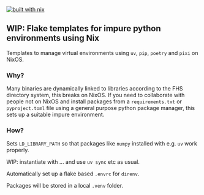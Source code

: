 [![built with nix](https://builtwithnix.org/badge.svg)](https://builtwithnix.org)
## WIP: Flake templates for impure python environments using Nix

Templates to manage virtual environments using `uv`, `pip`, `poetry` and `pixi` on NixOS. 

### Why?
Many binaries are dynamically linked to libraries according to the FHS directory system, this breaks on NixOS. If you need to collaborate with people not on NixOS and install packages from a `requirements.txt` or `pyproject.toml` file using a general purpose python package manager, this sets up a suitable impure environment.

### How?
Sets `LD_LIBRARY_PATH` so that packages like `numpy` installed with e.g. `uv` work properly.

WIP: instantiate with ... and use `uv sync` etc as usual. 

Automatically set up a flake based `.envrc` for `direnv`.

Packages will be stored in a local `.venv` folder.

